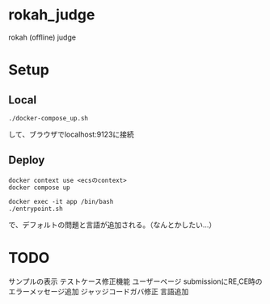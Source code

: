 # rokah_judge
rokah (offline) judge

# Setup
## Local
```
./docker-compose_up.sh
```
して、ブラウザでlocalhost:9123に接続

## Deploy

```
docker context use <ecsのcontext>
docker compose up
```

```
docker exec -it app /bin/bash
./entrypoint.sh
```
で、デフォルトの問題と言語が追加される。（なんとかしたい...）
# TODO
サンプルの表示
テストケース修正機能
ユーザーページ
submissionにRE,CE時のエラーメッセージ追加
ジャッジコードガバ修正
言語追加
